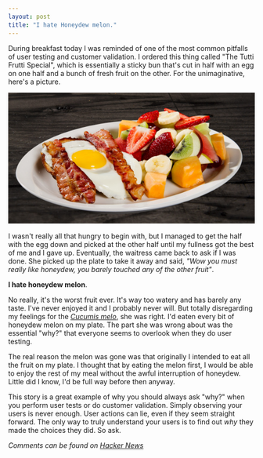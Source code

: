 ```yaml
---
layout: post
title: "I hate Honeydew melon."
---
```


During breakfast today I was reminded of one of the most common pitfalls of user testing and
customer validation.  I ordered this thing called "The Tutti Frutti Special", which is 
essentially a sticky bun that's cut in half with an egg on one half and a bunch of fresh fruit 
on the other.  For the unimaginative, here's a picture.

<a class="th" href="/img/tutti-frutti.png">
  <img src="/img/tutti-frutti-small.png" alt="The Tutti Frutti Special" />
</a>

I wasn't really all that hungry to begin with, but I managed to get the half with the egg down
and picked at the other half until my fullness got the best of me and I gave up.  Eventually,
the waitress came back to ask if I was done.  She picked up the plate to take it away and said,
_"Wow you must really like honeydew, you barely touched any of the other fruit"_.

__I hate honeydew melon__.

No really, it's the worst fruit ever.  It's way too watery and has barely any taste. I've never enjoyed
it and I probably never will.  But totally disregarding my feelings for the 
_[Cucumis melo](http://en.wikipedia.org/wiki/Honeydew_%28melon%29)_, she was right.  I'd eaten every bit 
of honeydew melon on my plate.  The part she was wrong about was the essential "why?" that everyone seems 
to overlook when they do user testing.

The real reason the melon was gone was that originally I intended to eat all the fruit on my plate.
I thought that by eating the melon first, I would be able to enjoy the rest of my meal without the awful
interruption of honeydew.  Little did I know, I'd be full way before then anyway.

This story is a great example of why you should always ask "why?" when you perform user tests or do
customer validation.  Simply observing your users is never enough.  User actions can lie, even if they
seem straight forward.  The only way to truly understand your users is to find out _why_ they made the
choices they did.  So ask.

_Comments can be found on [Hacker News](http://news.ycombinator.com/item?id=4609699)_
